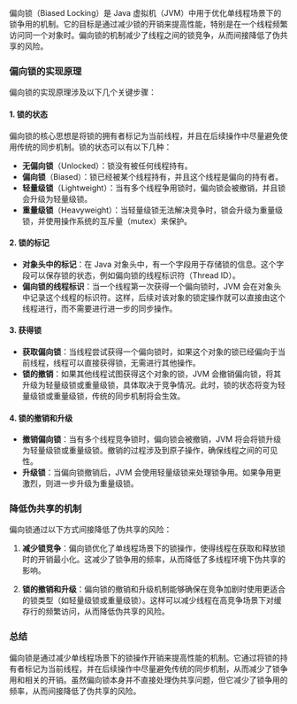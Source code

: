 偏向锁（Biased Locking）是 Java 虚拟机（JVM）中用于优化单线程场景下的锁争用的机制。它的目标是通过减少锁的开销来提高性能，特别是在一个线程频繁访问同一个对象时。偏向锁的机制减少了线程之间的锁竞争，从而间接降低了伪共享的风险。

### 偏向锁的实现原理

偏向锁的实现原理涉及以下几个关键步骤：

#### 1. **锁的状态**

偏向锁的核心思想是将锁的拥有者标记为当前线程，并且在后续操作中尽量避免使用传统的同步机制。锁的状态可以有以下几种：

- **无偏向锁**（Unlocked）：锁没有被任何线程持有。
- **偏向锁**（Biased）：锁已经被某个线程持有，并且这个线程是偏向的持有者。
- **轻量级锁**（Lightweight）：当有多个线程争用锁时，偏向锁会被撤销，并且锁会升级为轻量级锁。
- **重量级锁**（Heavyweight）：当轻量级锁无法解决竞争时，锁会升级为重量级锁，并使用操作系统的互斥量（mutex）来保护。

#### 2. **锁的标记**

- **对象头中的标记**：在 Java 对象头中，有一个字段用于存储锁的信息。这个字段可以保存锁的状态，例如偏向锁的线程标识符（Thread ID）。
- **偏向锁的线程标识**：当一个线程第一次获得一个偏向锁时，JVM 会在对象头中记录这个线程的标识符。这样，后续对该对象的锁定操作就可以直接由这个线程进行，而不需要进行进一步的同步操作。

#### 3. **获得锁**

- **获取偏向锁**：当线程尝试获得一个偏向锁时，如果这个对象的锁已经偏向于当前线程，线程可以直接获得锁，无需进行其他操作。
- **锁的撤销**：如果其他线程试图获得这个对象的锁，JVM 会撤销偏向锁，将其升级为轻量级锁或重量级锁，具体取决于竞争情况。此时，锁的状态将变为轻量级锁或重量级锁，传统的同步机制将会生效。

#### 4. **锁的撤销和升级**

- **撤销偏向锁**：当有多个线程竞争锁时，偏向锁会被撤销，JVM 将会将锁升级为轻量级锁或重量级锁。撤销的过程涉及到原子操作，确保线程之间的可见性。
- **升级锁**：当偏向锁撤销后，JVM 会使用轻量级锁来处理锁争用。如果争用更激烈，则进一步升级为重量级锁。

### 降低伪共享的机制

偏向锁通过以下方式间接降低了伪共享的风险：

1. **减少锁竞争**：偏向锁优化了单线程场景下的锁操作，使得线程在获取和释放锁时的开销最小化。这减少了锁争用的频率，从而降低了多线程环境下伪共享的影响。

2. **锁的撤销和升级**：偏向锁的撤销和升级机制能够确保在竞争加剧时使用更适合的锁类型（如轻量级锁或重量级锁）。这样可以减少线程在高竞争场景下对缓存行的频繁访问，从而降低伪共享的风险。

### 总结

偏向锁是通过减少单线程场景下的锁操作开销来提高性能的机制。它通过将锁的持有者标记为当前线程，并在后续操作中尽量避免传统的同步机制，从而减少了锁争用和相关的开销。虽然偏向锁本身并不直接处理伪共享问题，但它减少了锁争用的频率，从而间接降低了伪共享的风险。